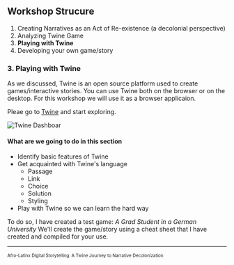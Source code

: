 
## Workshop Strucure

1. Creating Narratives as an Act of Re-existence (a decolonial perspective)
2. Analyzing Twine Game
3. **Playing with Twine**
4. Developing your own game/story

### 3. Playing with Twine 

As we discussed, Twine is an open source platform used to create games/interactive stories. You can use Twine both on the browser or on the desktop. For this workshop we will use it as a browser applicaion. 

Pleae go to [Twine](https://twinery.org/) and start exploring. 

![Twine Dashboar](https://blog.connectedcamps.com/wp-content/uploads/2017/10/twine2-storylist-e1508803054471.png)

#### What are we going to do in this section

* Identify basic features of Twine
* Get acquainted with Twine's language
    * Passage
    * Link
    * Choice
    * Solution
    * Styling
* Play with Twine so we can learn the hard way

To do so, I have created a test game: *A Grad Student in a German University* We'll create the game/story using a cheat sheet that I have created and compiled for your use. 

---
<font size="0.5">Afro-Latinx Digital Storytelling. A Twine Journey to Narrative Decolonization</font>
 


